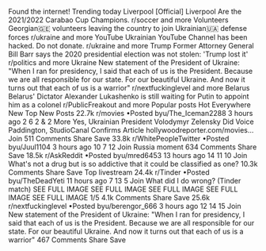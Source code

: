 Found the internet!
Trending today
Liverpool
[Official] Liverpool Are the 2021/2022 Carabao Cup Champions.
r/soccer and more
Volunteers
Georgian🇬🇪 volunteers leaving the country to join Ukrainian🇺🇦 defense forces
r/ukraine and more
YouTube
Ukrainian YouTube Channel has been hacked. Do not donate.
r/ukraine and more
Trump
Former Attorney General Bill Barr says the 2020 presidential election was not stolen: 'Trump lost it'
r/politics and more
Ukraine
New statement of the President of Ukraine: "When I ran for presidency, I said that each of us is the President. Because we are all responsible for our state. For our beautiful Ukraine. And now it turns out that each of us is a warrior"
r/nextfuckinglevel and more
Belarus
Belarus' Dictator Alexander Lukashenko is still waiting for Putin to appoint him as a colonel
r/PublicFreakout and more
Popular posts
Hot
Everywhere
New
Top
New Posts
22.7k
r/movies
•Posted byu/The_Iceman2288
3 hours ago
2
6
2
& 2 More
Yes, Ukrainian President Volodymyr Zelensky Did Voice Paddington, StudioCanal Confirms
Article
hollywoodreporter.com/movies...
Join
511 Comments
Share
Save
33.8k
r/WhitePeopleTwitter
•Posted byu/Juul1104
3 hours ago
10
7
12
Join
Russia moment
634 Comments
Share
Save
18.5k
r/AskReddit
•Posted byu/mred6453
13 hours ago
14
11
10
Join
What's not a drug but is so addictive that it could be classified as one?
10.3k Comments
Share
Save
Top livestream
24.4k
r/Tinder
•Posted byu/TheDeadYeti
11 hours ago
7
13
5
Join
What did I do wrong? (Tinder match)
SEE FULL IMAGE
SEE FULL IMAGE
SEE FULL IMAGE
SEE FULL IMAGE
SEE FULL IMAGE
1/5
4.1k Comments
Share
Save
25.6k
r/nextfuckinglevel
•Posted byu/berengor_666
3 hours ago
12
14
15
Join
New statement of the President of Ukraine: "When I ran for presidency, I said that each of us is the President. Because we are all responsible for our state. For our beautiful Ukraine. And now it turns out that each of us is a warrior"
467 Comments
Share
Save